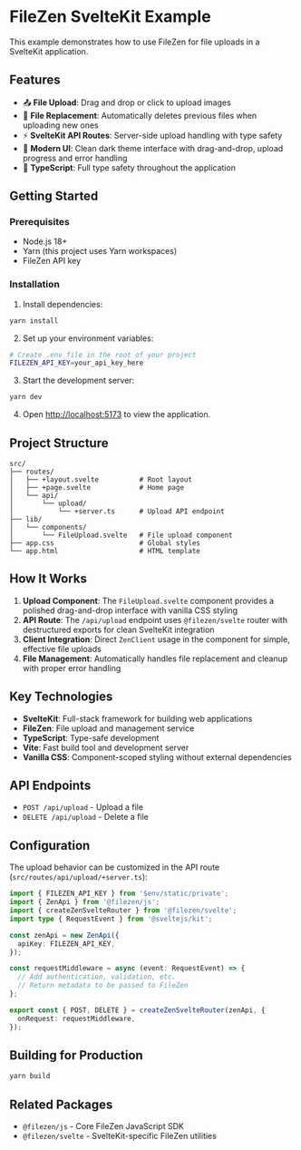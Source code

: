# FileZen SvelteKit Example

This example demonstrates how to use FileZen for file uploads in a SvelteKit application.

## Features

- 📤 **File Upload**: Drag and drop or click to upload images
- 🔄 **File Replacement**: Automatically deletes previous files when uploading new ones
- ⚡ **SvelteKit API Routes**: Server-side upload handling with type safety
- 🎨 **Modern UI**: Clean dark theme interface with drag-and-drop, upload progress and error handling
- 🔧 **TypeScript**: Full type safety throughout the application

## Getting Started

### Prerequisites

- Node.js 18+ 
- Yarn (this project uses Yarn workspaces)
- FileZen API key

### Installation

1. Install dependencies:
```bash
yarn install
```

2. Set up your environment variables:
```bash
# Create .env file in the root of your project
FILEZEN_API_KEY=your_api_key_here
```

3. Start the development server:
```bash
yarn dev
```

4. Open [http://localhost:5173](http://localhost:5173) to view the application.

## Project Structure

```
src/
├── routes/
│   ├── +layout.svelte          # Root layout
│   ├── +page.svelte            # Home page
│   └── api/
│       └── upload/
│           └── +server.ts      # Upload API endpoint
├── lib/
│   └── components/
│       └── FileUpload.svelte   # File upload component
├── app.css                     # Global styles
└── app.html                    # HTML template
```

## How It Works

1. **Upload Component**: The `FileUpload.svelte` component provides a polished drag-and-drop interface with vanilla CSS styling
2. **API Route**: The `/api/upload` endpoint uses `@filezen/svelte` router with destructured exports for clean SvelteKit integration
3. **Client Integration**: Direct `ZenClient` usage in the component for simple, effective file uploads
4. **File Management**: Automatically handles file replacement and cleanup with proper error handling

## Key Technologies

- **SvelteKit**: Full-stack framework for building web applications
- **FileZen**: File upload and management service
- **TypeScript**: Type-safe development
- **Vite**: Fast build tool and development server
- **Vanilla CSS**: Component-scoped styling without external dependencies

## API Endpoints

- `POST /api/upload` - Upload a file
- `DELETE /api/upload` - Delete a file

## Configuration

The upload behavior can be customized in the API route (`src/routes/api/upload/+server.ts`):

```typescript
import { FILEZEN_API_KEY } from '$env/static/private';
import { ZenApi } from '@filezen/js';
import { createZenSvelteRouter } from '@filezen/svelte';
import type { RequestEvent } from '@sveltejs/kit';

const zenApi = new ZenApi({
  apiKey: FILEZEN_API_KEY,
});

const requestMiddleware = async (event: RequestEvent) => {
  // Add authentication, validation, etc.
  // Return metadata to be passed to FileZen
};

export const { POST, DELETE } = createZenSvelteRouter(zenApi, {
  onRequest: requestMiddleware,
});
```

## Building for Production

```bash
yarn build
```

## Related Packages

- `@filezen/js` - Core FileZen JavaScript SDK
- `@filezen/svelte` - SvelteKit-specific FileZen utilities 